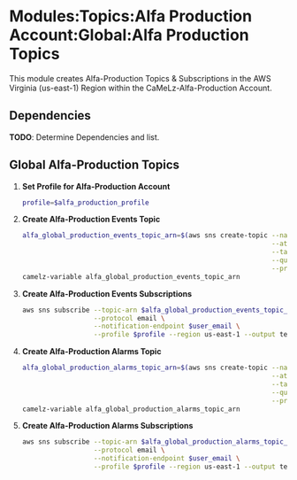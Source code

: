 # Modules:Topics:Alfa Production Account:Global:Alfa Production Topics

This module creates Alfa-Production Topics & Subscriptions in the AWS Virginia (us-east-1) Region within the
CaMeLz-Alfa-Production Account.

## Dependencies

**TODO**: Determine Dependencies and list.

## Global Alfa-Production Topics

1. **Set Profile for Alfa-Production Account**

    ```bash
    profile=$alfa_production_profile
    ```

1. **Create Alfa-Production Events Topic**

    ```bash
    alfa_global_production_events_topic_arn=$(aws sns create-topic --name Alfa-Production-Events \
                                                                   --attributes "DisplayName=ALFP Events" \
                                                                   --tags Key=Name,Value=Alfa-Production-Events-Topic Key=Company,Value=Alfa Key=Environment,Value=Production \
                                                                   --query 'TopicArn' \
                                                                   --profile $profile --region us-east-1 --output text)
    camelz-variable alfa_global_production_events_topic_arn
    ```

1. **Create Alfa-Production Events Subscriptions**

    ```bash
    aws sns subscribe --topic-arn $alfa_global_production_events_topic_arn \
                      --protocol email \
                      --notification-endpoint $user_email \
                      --profile $profile --region us-east-1 --output text
    ```

1. **Create Alfa-Production Alarms Topic**

    ```bash
    alfa_global_production_alarms_topic_arn=$(aws sns create-topic --name Alfa-Production-Alarms \
                                                                   --attributes "DisplayName=ALFP Alarms" \
                                                                   --tags Key=Name,Value=Alfa-Production-Alarms-Topic Key=Company,Value=Alfa Key=Environment,Value=Production \
                                                                   --query 'TopicArn' \
                                                                   --profile $profile --region us-east-1 --output text)
    camelz-variable alfa_global_production_alarms_topic_arn
    ```

1. **Create Alfa-Production Alarms Subscriptions**

    ```bash
    aws sns subscribe --topic-arn $alfa_global_production_alarms_topic_arn \
                      --protocol email \
                      --notification-endpoint $user_email \
                      --profile $profile --region us-east-1 --output text
    ```

